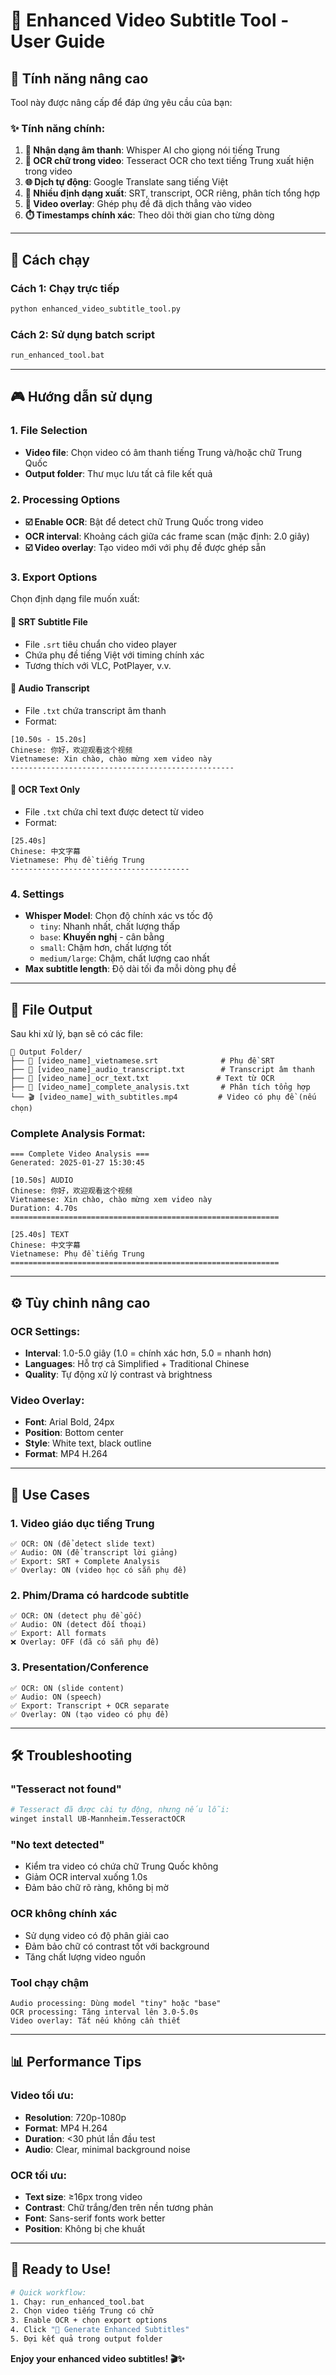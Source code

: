 # 🚀 Enhanced Video Subtitle Tool - User Guide

## 🎯 Tính năng nâng cao

Tool này được nâng cấp để đáp ứng yêu cầu của bạn:

### ✨ **Tính năng chính:**
1. **🎤 Nhận dạng âm thanh**: Whisper AI cho giọng nói tiếng Trung
2. **👀 OCR chữ trong video**: Tesseract OCR cho text tiếng Trung xuất hiện trong video  
3. **🌐 Dịch tự động**: Google Translate sang tiếng Việt
4. **📄 Nhiều định dạng xuất**: SRT, transcript, OCR riêng, phân tích tổng hợp
5. **🎨 Video overlay**: Ghép phụ đề đã dịch thẳng vào video
6. **⏱️ Timestamps chính xác**: Theo dõi thời gian cho từng dòng

---

## 🚀 Cách chạy

### **Cách 1: Chạy trực tiếp**
```bash
python enhanced_video_subtitle_tool.py
```

### **Cách 2: Sử dụng batch script**
```bash
run_enhanced_tool.bat
```

---

## 🎮 Hướng dẫn sử dụng

### **1. File Selection**
- **Video file**: Chọn video có âm thanh tiếng Trung và/hoặc chữ Trung Quốc
- **Output folder**: Thư mục lưu tất cả file kết quả

### **2. Processing Options**
- **☑️ Enable OCR**: Bật để detect chữ Trung Quốc trong video
- **OCR interval**: Khoảng cách giữa các frame scan (mặc định: 2.0 giây)
- **☑️ Video overlay**: Tạo video mới với phụ đề được ghép sẵn

### **3. Export Options**
Chọn định dạng file muốn xuất:

#### **📝 SRT Subtitle File**
- File `.srt` tiêu chuẩn cho video player
- Chứa phụ đề tiếng Việt với timing chính xác
- Tương thích với VLC, PotPlayer, v.v.

#### **🎤 Audio Transcript**  
- File `.txt` chứa transcript âm thanh
- Format:
```
[10.50s - 15.20s]
Chinese: 你好，欢迎观看这个视频
Vietnamese: Xin chào, chào mừng xem video này
--------------------------------------------------
```

#### **👀 OCR Text Only**
- File `.txt` chứa chỉ text được detect từ video
- Format:
```
[25.40s]
Chinese: 中文字幕
Vietnamese: Phụ đề tiếng Trung
----------------------------------------
```

### **4. Settings**
- **Whisper Model**: Chọn độ chính xác vs tốc độ
  - `tiny`: Nhanh nhất, chất lượng thấp
  - `base`: **Khuyến nghị** - cân bằng
  - `small`: Chậm hơn, chất lượng tốt
  - `medium/large`: Chậm, chất lượng cao nhất
- **Max subtitle length**: Độ dài tối đa mỗi dòng phụ đề

---

## 📁 File Output

Sau khi xử lý, bạn sẽ có các file:

```
📁 Output Folder/
├── 📄 [video_name]_vietnamese.srt              # Phụ đề SRT
├── 📄 [video_name]_audio_transcript.txt        # Transcript âm thanh
├── 📄 [video_name]_ocr_text.txt               # Text từ OCR  
├── 📄 [video_name]_complete_analysis.txt       # Phân tích tổng hợp
└── 🎬 [video_name]_with_subtitles.mp4         # Video có phụ đề (nếu chọn)
```

### **Complete Analysis Format:**
```
=== Complete Video Analysis ===
Generated: 2025-01-27 15:30:45

[10.50s] AUDIO
Chinese: 你好，欢迎观看这个视频
Vietnamese: Xin chào, chào mừng xem video này  
Duration: 4.70s
============================================================

[25.40s] TEXT
Chinese: 中文字幕
Vietnamese: Phụ đề tiếng Trung
============================================================
```

---

## ⚙️ Tùy chỉnh nâng cao

### **OCR Settings:**
- **Interval**: 1.0-5.0 giây (1.0 = chính xác hơn, 5.0 = nhanh hơn)
- **Languages**: Hỗ trợ cả Simplified + Traditional Chinese
- **Quality**: Tự động xử lý contrast và brightness

### **Video Overlay:**
- **Font**: Arial Bold, 24px
- **Position**: Bottom center
- **Style**: White text, black outline
- **Format**: MP4 H.264

---

## 🎯 Use Cases

### **1. Video giáo dục tiếng Trung**
```
✅ OCR: ON (để detect slide text)
✅ Audio: ON (để transcript lời giảng)
✅ Export: SRT + Complete Analysis
✅ Overlay: ON (video học có sẵn phụ đề)
```

### **2. Phim/Drama có hardcode subtitle**
```
✅ OCR: ON (detect phụ đề gốc)
✅ Audio: ON (detect đối thoại)
✅ Export: All formats
❌ Overlay: OFF (đã có sẵn phụ đề)
```

### **3. Presentation/Conference**
```
✅ OCR: ON (slide content)
✅ Audio: ON (speech)
✅ Export: Transcript + OCR separate
✅ Overlay: ON (tạo video có phụ đề)
```

---

## 🛠️ Troubleshooting

### **"Tesseract not found"**
```bash
# Tesseract đã được cài tự động, nhưng nếu lỗi:
winget install UB-Mannheim.TesseractOCR
```

### **"No text detected"**
- Kiểm tra video có chứa chữ Trung Quốc không
- Giảm OCR interval xuống 1.0s
- Đảm bảo chữ rõ ràng, không bị mờ

### **OCR không chính xác**
- Sử dụng video có độ phân giải cao
- Đảm bảo chữ có contrast tốt với background
- Tăng chất lượng video nguồn

### **Tool chạy chậm**
```
Audio processing: Dùng model "tiny" hoặc "base"
OCR processing: Tăng interval lên 3.0-5.0s
Video overlay: Tắt nếu không cần thiết
```

---

## 📊 Performance Tips

### **Video tối ưu:**
- **Resolution**: 720p-1080p
- **Format**: MP4 H.264
- **Duration**: <30 phút lần đầu test
- **Audio**: Clear, minimal background noise

### **OCR tối ưu:**
- **Text size**: ≥16px trong video
- **Contrast**: Chữ trắng/đen trên nền tương phản
- **Font**: Sans-serif fonts work better
- **Position**: Không bị che khuất

---

## 🎉 Ready to Use!

```bash
# Quick workflow:
1. Chạy: run_enhanced_tool.bat
2. Chọn video tiếng Trung có chữ
3. Enable OCR + chọn export options
4. Click "🚀 Generate Enhanced Subtitles"
5. Đợi kết quả trong output folder
```

**Enjoy your enhanced video subtitles! 🎬✨** 